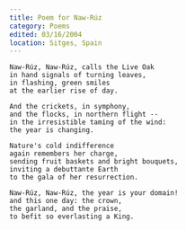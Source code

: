 ```yaml
---
title: Poem for Naw-Rúz
category: Poems
edited: 03/16/2004
location: Sitges, Spain
---
```


    Naw-Rúz, Naw-Rúz, calls the Live Oak
    in hand signals of turning leaves,
    in flashing, green smiles
    at the earlier rise of day.

    And the crickets, in symphony,
    and the flocks, in northern flight --
    in the irresistible taming of the wind:
    the year is changing.

    Nature's cold indifference
    again remembers her charge,
    sending fruit baskets and bright bouquets,
    inviting a debuttante Earth
    to the gala of her resurrection.

    Naw-Rúz, Naw-Rúz, the year is your domain!
    and this one day: the crown,
    the garland, and the praise,
    to befit so everlasting a King.


